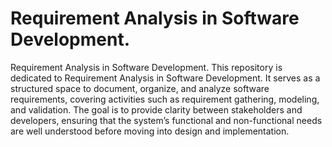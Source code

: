 # Requirement Analysis in Software Development.
Requirement Analysis in Software Development.
This repository is dedicated to Requirement Analysis in Software Development. It serves as a structured space to document, organize, and analyze software requirements, covering activities such as requirement gathering, modeling, and validation. The goal is to provide clarity between stakeholders and developers, ensuring that the system’s functional and non-functional needs are well understood before moving into design and implementation.
